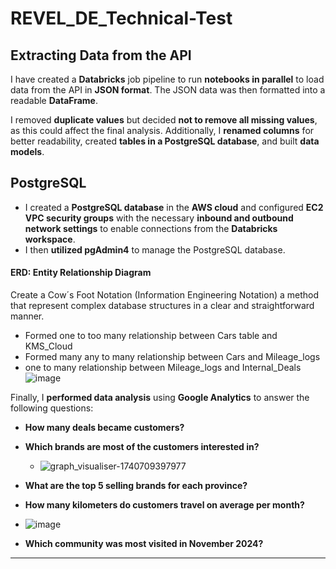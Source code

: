 # **REVEL_DE_Technical-Test**  

## **Extracting Data from the API**  

I have created a **Databricks** job pipeline to run **notebooks in parallel** to load data from the API in **JSON format**. The JSON data was then formatted into a readable **DataFrame**.  

I removed **duplicate values** but decided **not to remove all missing values**, as this could affect the final analysis. Additionally, I **renamed columns** for better readability, created **tables in a PostgreSQL database**, and built **data models**.  


## **PostgreSQL**  

- I created a **PostgreSQL database** in the **AWS cloud** and configured **EC2 VPC security groups** with the necessary **inbound and outbound network settings** to enable connections from the **Databricks workspace**.  
- I then **utilized pgAdmin4** to manage the PostgreSQL database.  

#### ERD: Entity Relationship Diagram

Create a Cow´s Foot Notation (Information Engineering Notation) a method that represent complex database structures in a clear and straightforward manner. 
- Formed one to too many relationship between Cars table and KMS_Cloud
- Formed many any to many relationship between Cars and Mileage_logs
- one to many relationship between Mileage_logs and Internal_Deals
![image](https://github.com/user-attachments/assets/8d9f675d-666c-4d60-a03f-82ade4da58e0)


Finally, I **performed data analysis** using **Google Analytics** to answer the following questions:  
- **How many deals became customers?**  
- **Which brands are most of the customers interested in?**
  - ![graph_visualiser-1740709397977](https://github.com/user-attachments/assets/a4424739-09d7-4dbd-a26f-ee8a0a46f24b) 
- **What are the top 5 selling brands for each province?**  
- **How many kilometers do customers travel on average per month?**
- ![image](https://github.com/user-attachments/assets/21f5d4d8-ec09-49f9-8813-ac4bf39b93d8)

- **Which community was most visited in November 2024?**  

---


  
